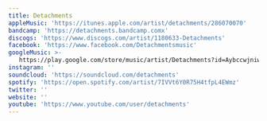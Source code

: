 ```yaml
---
title: Detachments
appleMusic: 'https://itunes.apple.com/artist/detachments/286070070'
bandcamp: 'https://detachments.bandcamp.comx'
discogs: 'https://www.discogs.com/artist/1180633-Detachments'
facebook: 'https://www.facebook.com/Detachmentsmusic'
googleMusic: >-
   https://play.google.com/store/music/artist/Detachments?id=Aybccwjniwdshcjt355nuqtscmu
instagram: ''
soundcloud: 'https://soundcloud.com/detachments'
spotify: 'https://open.spotify.com/artist/7IVVt6Y0R75H4tfpL4EWmz'
twitter: ''
website: ''
youtube: 'https://www.youtube.com/user/detachments'
---
```


